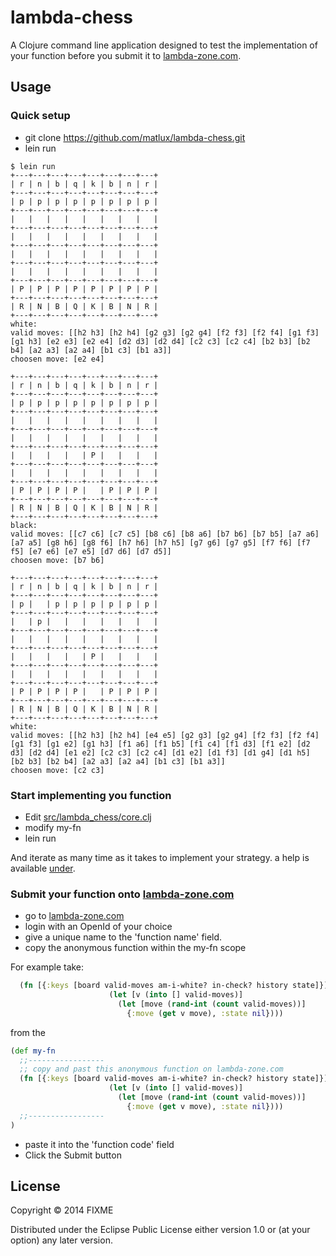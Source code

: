 # lambda-chess

A Clojure command line application designed to test the implementation of your function before you submit it to [lambda-zone.com](http://www.lambda-zone.com).

## Usage

### Quick setup

* git clone https://github.com/matlux/lambda-chess.git
* lein run

```
$ lein run
+---+---+---+---+---+---+---+---+
| r | n | b | q | k | b | n | r |
+---+---+---+---+---+---+---+---+
| p | p | p | p | p | p | p | p |
+---+---+---+---+---+---+---+---+
|   |   |   |   |   |   |   |   |
+---+---+---+---+---+---+---+---+
|   |   |   |   |   |   |   |   |
+---+---+---+---+---+---+---+---+
|   |   |   |   |   |   |   |   |
+---+---+---+---+---+---+---+---+
|   |   |   |   |   |   |   |   |
+---+---+---+---+---+---+---+---+
| P | P | P | P | P | P | P | P |
+---+---+---+---+---+---+---+---+
| R | N | B | Q | K | B | N | R |
+---+---+---+---+---+---+---+---+
white: 
valid moves: [[h2 h3] [h2 h4] [g2 g3] [g2 g4] [f2 f3] [f2 f4] [g1 f3] [g1 h3] [e2 e3] [e2 e4] [d2 d3] [d2 d4] [c2 c3] [c2 c4] [b2 b3] [b2 b4] [a2 a3] [a2 a4] [b1 c3] [b1 a3]]
choosen move: [e2 e4]

+---+---+---+---+---+---+---+---+
| r | n | b | q | k | b | n | r |
+---+---+---+---+---+---+---+---+
| p | p | p | p | p | p | p | p |
+---+---+---+---+---+---+---+---+
|   |   |   |   |   |   |   |   |
+---+---+---+---+---+---+---+---+
|   |   |   |   |   |   |   |   |
+---+---+---+---+---+---+---+---+
|   |   |   |   | P |   |   |   |
+---+---+---+---+---+---+---+---+
|   |   |   |   |   |   |   |   |
+---+---+---+---+---+---+---+---+
| P | P | P | P |   | P | P | P |
+---+---+---+---+---+---+---+---+
| R | N | B | Q | K | B | N | R |
+---+---+---+---+---+---+---+---+
black: 
valid moves: [[c7 c6] [c7 c5] [b8 c6] [b8 a6] [b7 b6] [b7 b5] [a7 a6] [a7 a5] [g8 h6] [g8 f6] [h7 h6] [h7 h5] [g7 g6] [g7 g5] [f7 f6] [f7 f5] [e7 e6] [e7 e5] [d7 d6] [d7 d5]]
choosen move: [b7 b6]

+---+---+---+---+---+---+---+---+
| r | n | b | q | k | b | n | r |
+---+---+---+---+---+---+---+---+
| p |   | p | p | p | p | p | p |
+---+---+---+---+---+---+---+---+
|   | p |   |   |   |   |   |   |
+---+---+---+---+---+---+---+---+
|   |   |   |   |   |   |   |   |
+---+---+---+---+---+---+---+---+
|   |   |   |   | P |   |   |   |
+---+---+---+---+---+---+---+---+
|   |   |   |   |   |   |   |   |
+---+---+---+---+---+---+---+---+
| P | P | P | P |   | P | P | P |
+---+---+---+---+---+---+---+---+
| R | N | B | Q | K | B | N | R |
+---+---+---+---+---+---+---+---+
white: 
valid moves: [[h2 h3] [h2 h4] [e4 e5] [g2 g3] [g2 g4] [f2 f3] [f2 f4] [g1 f3] [g1 e2] [g1 h3] [f1 a6] [f1 b5] [f1 c4] [f1 d3] [f1 e2] [d2 d3] [d2 d4] [e1 e2] [c2 c3] [c2 c4] [d1 e2] [d1 f3] [d1 g4] [d1 h5] [b2 b3] [b2 b4] [a2 a3] [a2 a4] [b1 c3] [b1 a3]]
choosen move: [c2 c3]
```

### Start implementing you function

* Edit [src/lambda_chess/core.clj](https://github.com/matlux/lambda-chess/blob/master/src/lambda_chess/core.clj)
* modify my-fn
* lein run

And iterate as many time as it takes to implement your strategy. a help is available [under](https://github.com/matlux/lambda-zone/wiki/Chess).

### Submit your function onto [lambda-zone.com](http://www.lambda-zone.com)

* go to [lambda-zone.com](http://www.lambda-zone.com)
* login with an OpenId of your choice
* give a unique name to the 'function name' field.
* copy the anonymous function within the my-fn scope

For example take:
```clojure
  (fn [{:keys [board valid-moves am-i-white? in-check? history state]}]
                      (let [v (into [] valid-moves)]
                        (let [move (rand-int (count valid-moves))]
                          {:move (get v move), :state nil})))

```


from the

```clojure
(def my-fn
  ;;-----------------
  ;; copy and past this anonymous function on lambda-zone.com
  (fn [{:keys [board valid-moves am-i-white? in-check? history state]}]
                      (let [v (into [] valid-moves)]
                        (let [move (rand-int (count valid-moves))]
                          {:move (get v move), :state nil})))
  ;;-----------------
)
```

* paste it into the 'function code' field
* Click the Submit button

## License

Copyright © 2014 FIXME

Distributed under the Eclipse Public License either version 1.0 or (at
your option) any later version.
